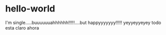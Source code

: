 # hello-world

I'm single.....buuuuuuahhhhhh!!!!!....but happyyyyyyy!!!!!
yeyyeyyeyey
todo esta claro ahora
